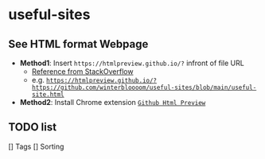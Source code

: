 # useful-sites

## See HTML format Webpage

- **Method1**: Insert `https://htmlpreview.github.io/?` infront of file URL
  - [Reference from StackOverflow](https://stackoverflow.com/questions/8446218/how-to-see-an-html-page-on-github-as-a-normal-rendered-html-page-to-see-preview)
  - e.g. [`https://htmlpreview.github.io/?https://github.com/winterbloooom/useful-sites/blob/main/useful-site.html`](https://htmlpreview.github.io/?https://github.com/winterbloooom/useful-sites/blob/main/useful-site.html)
- **Method2**: Install Chrome extension [`Github Html Preview`](https://chrome.google.com/webstore/detail/github-html-preview/pmpjligbgooljdpakhophgddmcipglna)

## TODO list
[] Tags
[] Sorting